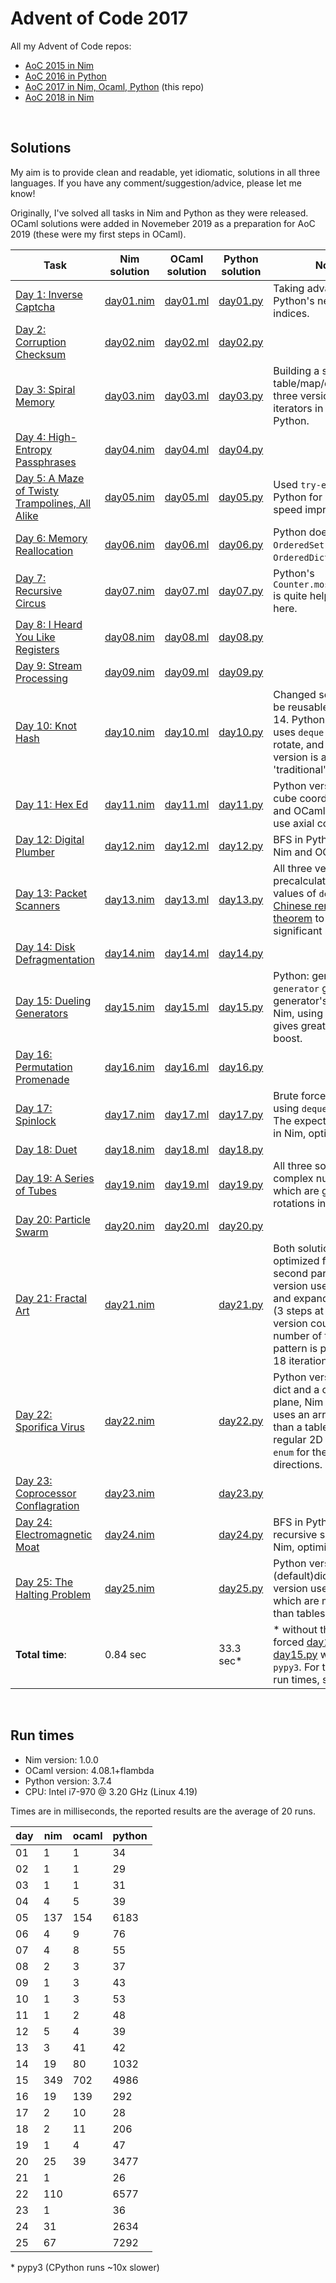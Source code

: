 # Advent of Code 2017

All my Advent of Code repos:

* [AoC 2015 in Nim](https://github.com/narimiran/advent_of_code_2015)
* [AoC 2016 in Python](https://github.com/narimiran/advent_of_code_2016)
* [AoC 2017 in Nim, Ocaml, Python](https://github.com/narimiran/AdventOfCode2017) (this repo)
* [AoC 2018 in Nim](https://github.com/narimiran/AdventOfCode2018)


&nbsp;


## Solutions

My aim is to provide clean and readable, yet idiomatic, solutions in all three languages.
If you have any comment/suggestion/advice, please let me know!

Originally, I've solved all tasks in Nim and Python as they were released.
OCaml solutions were added in Novemeber 2019 as a preparation for AoC 2019 (these were my first steps in OCaml).


Task                                                                                 | Nim solution               | OCaml solution             | Python solution             | Note
---                                                                                  | ---                        | ---                        | ---                         | ---
[Day 1: Inverse Captcha](http://adventofcode.com/2017/day/1)                         | [day01.nim](nim/day01.nim) | [day01.ml](ocaml/day01.ml) | [day01.py](python/day01.py) | Taking advantage of Python's negative indices.
[Day 2: Corruption Checksum](http://adventofcode.com/2017/day/2)                     | [day02.nim](nim/day02.nim) | [day02.ml](ocaml/day02.ml) | [day02.py](python/day02.py) |
[Day 3: Spiral Memory](http://adventofcode.com/2017/day/3)                           | [day03.nim](nim/day03.nim) | [day03.ml](ocaml/day03.ml) | [day03.py](python/day03.py) | Building a spiral with table/map/dict in all three versions; using iterators in Nim and Python.
[Day 4: High-Entropy Passphrases](http://adventofcode.com/2017/day/4)                | [day04.nim](nim/day04.nim) | [day04.ml](ocaml/day04.ml) | [day04.py](python/day04.py) |
[Day 5: A Maze of Twisty Trampolines, All Alike](http://adventofcode.com/2017/day/5) | [day05.nim](nim/day05.nim) | [day05.ml](ocaml/day05.ml) | [day05.py](python/day05.py) | Used `try-except` in Python for some nice speed improvement.
[Day 6: Memory Reallocation](http://adventofcode.com/2017/day/6)                     | [day06.nim](nim/day06.nim) | [day06.ml](ocaml/day06.ml) | [day06.py](python/day06.py) | Python doesn't have `OrderedSet` (had to use `OrderedDict`).
[Day 7: Recursive Circus](http://adventofcode.com/2017/day/7)                        | [day07.nim](nim/day07.nim) | [day07.ml](ocaml/day07.ml) | [day07.py](python/day07.py) | Python's `Counter.most_common()` is quite helpful/useful here.
[Day 8: I Heard You Like Registers](http://adventofcode.com/2017/day/8)              | [day08.nim](nim/day08.nim) | [day08.ml](ocaml/day08.ml) | [day08.py](python/day08.py) |
[Day 9: Stream Processing](http://adventofcode.com/2017/day/9)                       | [day09.nim](nim/day09.nim) | [day09.ml](ocaml/day09.ml) | [day09.py](python/day09.py) |
[Day 10: Knot Hash](http://adventofcode.com/2017/day/10)                             | [day10.nim](nim/day10.nim) | [day10.ml](ocaml/day10.ml) | [day10.py](python/day10.py) | Changed solutions to be reusable for Day 14. Python version uses `deque` with pop, rotate, and insert. Nim version is a more 'traditional' one.
[Day 11: Hex Ed](http://adventofcode.com/2017/day/11)                                | [day11.nim](nim/day11.nim) | [day11.ml](ocaml/day11.ml) | [day11.py](python/day11.py) | Python version uses cube coordinates, Nim and OCaml versions use axial coordinates.
[Day 12: Digital Plumber](http://adventofcode.com/2017/day/12)                       | [day12.nim](nim/day12.nim) | [day12.ml](ocaml/day12.ml) | [day12.py](python/day12.py) | BFS in Python, DFS in Nim and OCaml.
[Day 13: Packet Scanners](http://adventofcode.com/2017/day/13)                       | [day13.nim](nim/day13.nim) | [day13.ml](ocaml/day13.ml) | [day13.py](python/day13.py) | All three versions precalculate possible values of `delay` using [Chinese remainder theorem](https://en.wikipedia.org/wiki/Chinese_remainder_theorem) to gain a significant speedup.
[Day 14: Disk Defragmentation](http://adventofcode.com/2017/day/14)                  | [day14.nim](nim/day14.nim) | [day14.ml](ocaml/day14.ml) | [day14.py](python/day14.py) |
[Day 15: Dueling Generators](http://adventofcode.com/2017/day/15)                    | [day15.nim](nim/day15.nim) | [day15.ml](ocaml/day15.ml) | [day15.py](python/day15.py) | Python: generator `generator` generating generator's values. In Nim, using bit masking gives great speed boost.
[Day 16: Permutation Promenade](http://adventofcode.com/2017/day/16)                 | [day16.nim](nim/day16.nim) | [day16.ml](ocaml/day16.ml) | [day16.py](python/day16.py) |
[Day 17: Spinlock](http://adventofcode.com/2017/day/17)                              | [day17.nim](nim/day17.nim) | [day17.ml](ocaml/day17.ml) | [day17.py](python/day17.py) | Brute force in Python, using `deque.rotate`. The expected version in Nim, optimized.
[Day 18: Duet](http://adventofcode.com/2017/day/18)                                  | [day18.nim](nim/day18.nim) | [day18.ml](ocaml/day18.ml) | [day18.py](python/day18.py) |
[Day 19: A Series of Tubes](http://adventofcode.com/2017/day/19)                     | [day19.nim](nim/day19.nim) | [day19.ml](ocaml/day19.ml) | [day19.py](python/day19.py) | All three solutions use complex numbers, which are great for the rotations in 2D plane.
[Day 20: Particle Swarm](http://adventofcode.com/2017/day/20)                        | [day20.nim](nim/day20.nim) | [day20.ml](ocaml/day20.ml) | [day20.py](python/day20.py) |
[Day 21: Fractal Art](http://adventofcode.com/2017/day/21)                           | [day21.nim](nim/day21.nim) |                            | [day21.py](python/day21.py) | Both solutions are optimized for the second part. Python version uses `numpy` and expands the grid (3 steps at once), Nim version counts the number of times each pattern is present after 18 iterations.
[Day 22: Sporifica Virus](http://adventofcode.com/2017/day/22)                       | [day22.nim](nim/day22.nim) |                            | [day22.py](python/day22.py) | Python version uses a dict and a complex plane, Nim version uses an array (faster than a table) of a regular 2D plane with `enum` for the rotating directions.
[Day 23: Coprocessor Conflagration](http://adventofcode.com/2017/day/23)             | [day23.nim](nim/day23.nim) |                            | [day23.py](python/day23.py) |
[Day 24: Electromagnetic Moat](http://adventofcode.com/2017/day/24)                  | [day24.nim](nim/day24.nim) |                            | [day24.py](python/day24.py) | BFS in Python. A recursive search in Nim, optimized.
[Day 25: The Halting Problem](http://adventofcode.com/2017/day/25)                   | [day25.nim](nim/day25.nim) |                            | [day25.py](python/day25.py) | Python version uses (default)dict. Nim version uses arrays, which are much faster than tables.
**Total time**:                                                                      | 0.84 sec                   |                            | 33.3 sec\*                  | \* without the brute-forced [day17.py](python/day17.py), and [day15.py](python/day15.py) was run in `pypy3`. For the detailed run times, see below.

&nbsp;



## Run times

* Nim version: 1.0.0
* OCaml version: 4.08.1+flambda
* Python version: 3.7.4
* CPU: Intel i7-970 @ 3.20 GHz (Linux 4.19)


Times are in milliseconds, the reported results are the average of 20 runs.

day |  nim | ocaml | python
--- | ---- | ----- | ------
 01 |    1 |     1 |     34
 02 |    1 |     1 |     29
 03 |    1 |     1 |     31
 04 |    4 |     5 |     39
 05 |  137 |   154 |   6183
 06 |    4 |     9 |     76
 07 |    4 |     8 |     55
 08 |    2 |     3 |     37
 09 |    1 |     3 |     43
 10 |    1 |     3 |     53
 11 |    1 |     2 |     48
 12 |    5 |     4 |     39
 13 |    3 |    41 |     42
 14 |   19 |    80 |   1032
 15 |  349 |   702 |   4986
 16 |   19 |   139 |    292
 17 |    2 |    10 |     28
 18 |    2 |    11 |    206
 19 |    1 |     4 |     47
 20 |   25 |    39 |   3477
 21 |    1 |       |     26
 22 |  110 |       |   6577
 23 |    1 |       |     36
 24 |   31 |       |   2634
 25 |   67 |       |   7292

\* pypy3 (CPython runs ~10x slower)
